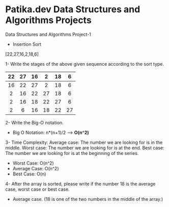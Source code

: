 # Patika.dev Data Structures and Algorithms Projects
Data Structures and Algorithms Project-1

- Insertion Sort

[22,27,16,2,18,6]

1- Write the stages of the above given sequence according to the sort type.

| 22  | 27  | 16  | 2  | 18  | 6  |
| :-: | :-: | :-: | :-: | :-: | :-: |
| 16  | 22  | 27  | 2  | 18  | 6  |
| 2  | 16  | 22  | 27  | 18  | 6  |
| 2  | 16  | 18  | 22  | 27  | 6  |
| 2  | 6  | 16  | 18  | 22  | 27  |

2- Write the Big-O notation.

- Big O Notation:  n*(n+1)/2 --> <b>O(n^2)</b>

3- Time Complexity: Average case: The number we are looking for is in the middle. Worst case: The number we are looking for is at the end. Best case: The number we are looking for is at the beginning of the series.

- Worst Case: O(n^2)
- Average Case: O(n^2)
- Best Case: O(n)

4- After the array is sorted, please write if the number 18 is the average case, worst case or best case.

- Average case. (18 is one of the two numbers in the middle of the array.)
